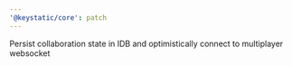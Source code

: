 ```yaml
---
'@keystatic/core': patch
---
```


Persist collaboration state in IDB and optimistically connect to multiplayer
websocket
